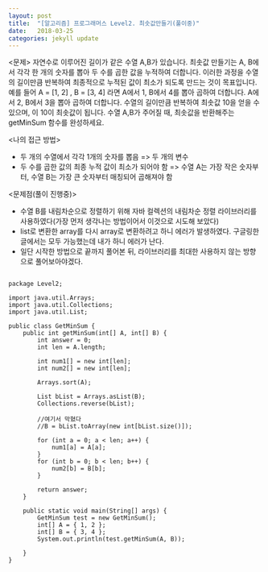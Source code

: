 ```yaml
---
layout: post
title:  "[알고리즘] 프로그래머스 Level2. 최솟값만들기(풀이중)"
date:   2018-03-25
categories: jekyll update
---
```


<문제> 
자연수로 이루어진 길이가 같은 수열 A,B가 있습니다. 최솟값 만들기는 A, B에서 각각 한 개의 숫자를 뽑아 두 수를 곱한 값을 누적하여 더합니다. 
이러한 과정을 수열의 길이만큼 반복하여 최종적으로 누적된 값이 최소가 되도록 만드는 것이 목표입니다.
예를 들어 A = [1, 2] , B = [3, 4] 라면
A에서 1, B에서 4를 뽑아 곱하여 더합니다.
A에서 2, B에서 3을 뽑아 곱하여 더합니다.
수열의 길이만큼 반복하여 최솟값 10을 얻을 수 있으며, 이 10이 최솟값이 됩니다.
수열 A,B가 주어질 때, 최솟값을 반환해주는 getMinSum 함수를 완성하세요.



<나의 접근 방법>
- 두 개의 수열에서 각각 1개의 숫자를 뽑음 => 두 개의 변수
- 두 수를 곱한 값의 최종 누적 값이 최소가 되어야 함 => 수열 A는 가장 작은 숫자부터, 수열 B는 가장 큰 숫자부터 매칭되어 곱해져야 함


<문제점(풀이 진행중)>
- 수열 B를 내림차순으로 정렬하기 위해 자바 컬렉션의 내림차순 정렬 라이브러리를 사용하였다(가장 먼저 생각나는 방법이어서 이것으로 시도해 보았다)
- list로 변환한 array를 다시 array로 변환하려고 하니 에러가 발생하였다. 구글링한 글에서는 모두 가능했는데 내가 하니 에러가 난다.
- 일단 시작한 방법으로 끝까지 풀어본 뒤, 라이브러리를 최대한 사용하지 않는 방향으로 풀어보아야겠다. 


<pre><code>
package Level2;

import java.util.Arrays;
import java.util.Collections;
import java.util.List;

public class GetMinSum {
	public int getMinSum(int[] A, int[] B) {
		int answer = 0;
		int len = A.length;

		int num1[] = new int[len];
		int num2[] = new int[len];

		Arrays.sort(A);

		List<int[]> bList = Arrays.asList(B);
		Collections.reverse(bList);
        
        //여기서 막혔다
		//B = bList.toArray(new int[bList.size()]);

		for (int a = 0; a < len; a++) {
			num1[a] = A[a];
		}
		for (int b = 0; b < len; b++) {
			num2[b] = B[b];
		}

		return answer;
	}

	public static void main(String[] args) {
		GetMinSum test = new GetMinSum();
		int[] A = { 1, 2 };
		int[] B = { 3, 4 };
		System.out.println(test.getMinSum(A, B));

	}
}
</code></pre>
 
